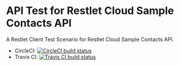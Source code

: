 API Test for Restlet Cloud Sample Contacts API
=======

A Restlet Client Test Scenario for Restlet Cloud Sample Contacts API.

* CircleCI: [![CircleCI build status](https://circleci.com/gh/antoine-richard/contacts-api-tests.svg?style=shield)](https://circleci.com/gh/antoine-richard/contacts-api-tests)
* Travis CI: [![Travis CI build status](https://travis-ci.org/antoine-richard/contacts-api-tests.svg?branch=master)](https://travis-ci.org/antoine-richard/contacts-api-tests)
